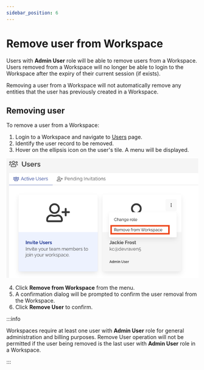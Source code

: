 ```yaml
---
sidebar_position: 6
---
```


# Remove user from Workspace

Users with **Admin User** role will be able to remove users from a Workspace. Users removed from a Workspace will no longer be able to login to the Workspace after the expiry of their current session (if exists).

Removing a user from a Workspace will not automatically remove any entities that the user has previously created in a Workspace. 

## Removing user

To remove a user from a Workspace:

1. Login to a Workspace and navigate to [Users](https://app.devraven.io/app/users) page.
2. Identify the user record to be removed.
3. Hover on the ellipsis icon on the user's tile. A menu will be displayed.

![Remove user from Workspace](/img/remove-user.png)

4. Click **Remove from Workspace** from the menu.
5. A confirmation dialog will be prompted to confirm the user removal from the Workspace.
6. Click **Remove User** to confirm.

:::info

Workspaces require at least one user with **Admin User** role for general administration and billing purposes. Remove User operation will not be permitted if the user being removed is the last user with **Admin User** role in a Workspace.

:::